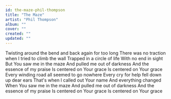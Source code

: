```yaml
---
id: the-maze-phil-thompson
title: "The Maze"
artist: "Phil Thompson"
album: ""
cover: ""
created: ""
updated: ""
---
```


Twisting around the bend and back again for too long
There was no traction when I tried to climb the wall
Trapped in a circle of life
With no end in sight
But You saw me in the maze
And pulled me out of darkness
And the essence of my praise
Is centered on Your grace
Is centered on Your grace
Every winding road all seemed to go nowhere
Every cry for help fell down up dear ears
That's when I called out Your name
And еverything changed
When You saw mе in the maze
And pulled me out of darkness
And the essence of my praise
Is centered on Your grace
Is centered on Your grace